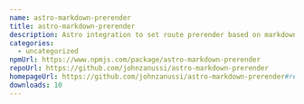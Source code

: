 ```yaml
---
name: astro-markdown-prerender
title: astro-markdown-prerender
description: Astro integration to set route prerender based on markdown frontmatter
categories:
  - uncategorized
npmUrl: https://www.npmjs.com/package/astro-markdown-prerender
repoUrl: https://github.com/johnzanussi/astro-markdown-prerender
homepageUrl: https://github.com/johnzanussi/astro-markdown-prerender#readme
downloads: 10
---
```

